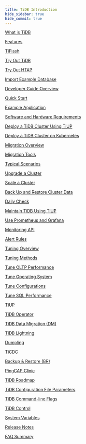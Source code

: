 ```yaml
---
title: TiDB Introduction
hide_sidebar: true
hide_commit: true
---
```


<LearningPathContainer platform="tidb" title="TiDB" subTitle="TiDB is an open-source distributed SQL database that supports Hybrid Transactional and Analytical Processing (HTAP) workloads. Find the guide, samples, and references you need to use TiDB.">

<!-- Localization note for TiDB:

- English: use distributed SQL, and start to emphasize HTAP
- Chinese: can keep "NewSQL" and emphasize one-stop real-time HTAP ("一栈式实时 HTAP")
- Japanese: use NewSQL because it is well-recognized

-->

<LearningPath label="Learn" icon="cloud1">

[What is TiDB](https://docs.pingcap.com/tidb/v6.6/overview)

[Features](https://docs.pingcap.com/tidb/v6.6/basic-features)

[TiFlash](https://docs.pingcap.com/tidb/v6.6/tiflash-overview)

</LearningPath>

<LearningPath label="Try" icon="cloud5">

[Try Out TiDB](https://docs.pingcap.com/tidb/v6.6/quick-start-with-tidb)

[Try Out HTAP](https://docs.pingcap.com/tidb/v6.6/quick-start-with-htap)

[Import Example Database](https://docs.pingcap.com/tidb/v6.6/import-example-data)

</LearningPath>

<LearningPath label="Develop" icon="doc8">

[Developer Guide Overview](https://docs.pingcap.com/tidb/v6.6/dev-guide-overview)

[Quick Start](https://docs.pingcap.com/tidb/v6.6/dev-guide-build-cluster-in-cloud)

[Example Application](https://docs.pingcap.com/tidb/v6.6/dev-guide-sample-application-spring-boot)

</LearningPath>

<LearningPath label="Deploy" icon="deploy">

[Software and Hardware Requirements](https://docs.pingcap.com/tidb/v6.6/hardware-and-software-requirements)

[Deploy a TiDB Cluster Using TiUP](https://docs.pingcap.com/tidb/v6.6/production-deployment-using-tiup)

[Deploy a TiDB Cluster on Kubernetes](https://docs.pingcap.com/tidb-in-kubernetes/stable)

</LearningPath>

<LearningPath label="Migrate" icon="cloud3">

[Migration Overview](https://docs.pingcap.com/tidb/v6.6/migration-overview)

[Migration Tools](https://docs.pingcap.com/tidb/v6.6/migration-tools)

[Typical Scenarios](https://docs.pingcap.com/tidb/v6.6/migrate-aurora-to-tidb)

</LearningPath>

<LearningPath label="Maintain" icon="maintain">

[Upgrade a Cluster](https://docs.pingcap.com/tidb/v6.6/upgrade-tidb-using-tiup)

[Scale a Cluster](https://docs.pingcap.com/tidb/v6.6/scale-tidb-using-tiup)

[Back Up and Restore Cluster Data](https://docs.pingcap.com/tidb/v6.6/backup-and-restore-overview)

[Daily Check](https://docs.pingcap.com/tidb/v6.6/daily-check)

[Maintain TiDB Using TiUP](https://docs.pingcap.com/tidb/v6.6/maintain-tidb-using-tiup)

</LearningPath>

<LearningPath label="Monitor" icon="cloud6">

[Use Prometheus and Grafana](https://docs.pingcap.com/tidb/v6.6/tidb-monitoring-framework)

[Monitoring API](https://docs.pingcap.com/tidb/v6.6/tidb-monitoring-api)

[Alert Rules](https://docs.pingcap.com/tidb/v6.6/alert-rules)

</LearningPath>

<LearningPath label="Tune" icon="tidb-cloud-tune">

[Tuning Overview](https://docs.pingcap.com/tidb/v6.6/performance-tuning-overview)

[Tuning Methods](https://docs.pingcap.com/tidb/v6.6/performance-tuning-methods)

[Tune OLTP Performance](https://docs.pingcap.com/tidb/v6.6/performance-tuning-practices)

[Tune Operating System](https://docs.pingcap.com/tidb/v6.6/tune-operating-system)

[Tune Configurations](https://docs.pingcap.com/tidb/v6.6/configure-memory-usage)

[Tune SQL Performance](https://docs.pingcap.com/tidb/v6.6/sql-tuning-overview)

</LearningPath>

<LearningPath label="Tools" icon="doc7">

[TiUP](https://docs.pingcap.com/tidb/v6.6/tiup-overview)

[TiDB Operator](https://docs.pingcap.com/tidb/v6.6/tidb-operator-overview)

[TiDB Data Migration (DM)](https://docs.pingcap.com/tidb/v6.6/dm-overview)

[TiDB Lightning](https://docs.pingcap.com/tidb/v6.6/tidb-lightning-overview)

[Dumpling](https://docs.pingcap.com/tidb/v6.6/dumpling-overview)

[TiCDC](https://docs.pingcap.com/tidb/v6.6/ticdc-overview)

[Backup & Restore (BR)](https://docs.pingcap.com/tidb/v6.6/backup-and-restore-overview)

[PingCAP Clinic](https://docs.pingcap.com/tidb/v6.6/clinic-introduction)

</LearningPath>

<LearningPath label="Reference" icon="cloud-dev">

[TiDB Roadmap](https://docs.pingcap.com/tidb/dev/tidb-roadmap)

[TiDB Configuration File Parameters](https://docs.pingcap.com/tidb/v6.6/tidb-configuration-file)

[TiDB Command-line Flags](https://docs.pingcap.com/tidb/v6.6/command-line-flags-for-tidb-configuration)

[TiDB Control](https://docs.pingcap.com/tidb/v6.6/tidb-control)

[System Variables](https://docs.pingcap.com/tidb/v6.6/system-variables)

[Release Notes](https://docs.pingcap.com/tidb/v6.6/release-notes)

[FAQ Summary](https://docs.pingcap.com/tidb/v6.6/faq-overview)

</LearningPath>

</LearningPathContainer>
